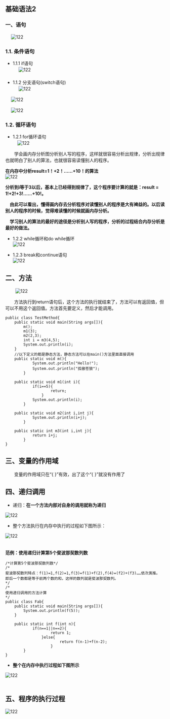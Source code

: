 ## 基础语法2
### 一、语句
　  ![122](https://github.com/wangdl000/study/blob/master/05_Java%E7%9F%A5%E8%AF%86%E7%82%B9%E6%80%BB%E7%BB%93/resource_122/122_100.png)  　

### 1.1. 条件语句

  - 1.1.1 if语句  
　  ![122](https://github.com/wangdl000/study/blob/master/05_Java%E7%9F%A5%E8%AF%86%E7%82%B9%E6%80%BB%E7%BB%93/resource_122/122_111.png)  
　　
  - 1.1.2 分支语句(switch语句)  
 　  ![122](https://github.com/wangdl000/study/blob/master/05_Java%E7%9F%A5%E8%AF%86%E7%82%B9%E6%80%BB%E7%BB%93/resource_122/122_112.png)    

 　  ![122](https://github.com/wangdl000/study/blob/master/05_Java%E7%9F%A5%E8%AF%86%E7%82%B9%E6%80%BB%E7%BB%93/resource_122/122_113.png)  

 　  ![122](https://github.com/wangdl000/study/blob/master/05_Java%E7%9F%A5%E8%AF%86%E7%82%B9%E6%80%BB%E7%BB%93/resource_122/122_114.png)    

### 1.2. 循环语句

  - 1.2.1 for循环语句  
 　![122](https://github.com/wangdl000/study/blob/master/05_Java%E7%9F%A5%E8%AF%86%E7%82%B9%E6%80%BB%E7%BB%93/resource_122/122_121_1.png)   

　　学会画内存分析图分析别人写的程序，这样就很容易分析出规律，分析出规律也就明白了别人的算法，也就很容易读懂别人的程序。  

  **在内存中分析result=1！+2！……+10！的算法**   
![122](https://github.com/wangdl000/study/blob/master/05_Java%E7%9F%A5%E8%AF%86%E7%82%B9%E6%80%BB%E7%BB%93/resource_122/122_121_1.png)   

  **分析到i等于3以后，基本上已经得到规律了，这个程序要计算的就是：result = 1!+2!+3!……+10!。**  

　**由此可以看出，懂得画内存去分析程序对读懂别人的程序是大有裨益的。以后读别人的程序的时候，觉得难读懂的时候就画内存分析。**  

　**学习别人的算法的最好的途径是分析别人写的程序，分析的过程结合内存分析是最好的做法。**  

  - 1.2.2 while循环和do while循环  
![122](https://github.com/wangdl000/study/blob/master/05_Java%E7%9F%A5%E8%AF%86%E7%82%B9%E6%80%BB%E7%BB%93/resource_122/122_122.png)   

  - 1.2.3 break和continue语句  
![122](https://github.com/wangdl000/study/blob/master/05_Java%E7%9F%A5%E8%AF%86%E7%82%B9%E6%80%BB%E7%BB%93/resource_122/122_123.png)   

## 二、方法
　　
![122](https://github.com/wangdl000/study/blob/master/05_Java%E7%9F%A5%E8%AF%86%E7%82%B9%E6%80%BB%E7%BB%93/resource_122/122_200.png)   

　　方法执行到return语句后，这个方法的执行就结束了，方法可以有返回值，但可以不用这个返回值。方法首先要定义，然后才能调用。  


    public class TestMethod{
        public static void main(String args[]){
            m();
            m1(3);
            m2(2,3);
            int i = m3(4,5);
            System.out.println(i);
        }
        //以下定义的都是静态方法，静态方法可以在main()方法里面直接调用
        public static void m(){
                System.out.println("Hello!");
                System.out.println("孤傲苍狼");
            }
            
        public static void m1(int i){
                if(i==5){
                        return;
                    }
                System.out.println(i);
            }
            
        public static void m2(int i,int j){
                System.out.println(i+j);
            }
            
        public static int m3(int i,int j){
                return i+j;
            }
    }

## 三、变量的作用域
　　变量的作用域只在“{  }”有效，出了这个“{  }”就没有作用了

## 四、递归调用
  - 递归：**在一个方法内部对自身的调用就称为递归**   

  ![122](https://github.com/wangdl000/study/blob/master/05_Java%E7%9F%A5%E8%AF%86%E7%82%B9%E6%80%BB%E7%BB%93/resource_122/122_400.png)  

  - 整个方法执行在内存中执行的过程如下图所示：  

  ![122](https://github.com/wangdl000/study/blob/master/05_Java%E7%9F%A5%E8%AF%86%E7%82%B9%E6%80%BB%E7%BB%93/resource_122/122_401.png)  
　

**范例：使用递归计算第5个斐波那契数列数**  
   
    /*计算第5个斐波那契数列数*/
    /*
    斐波那契数列特点：f(1)=1,f(2)=1,f(3)=f(1)+f(2),f(4)=(f2)+(f3)……依次类推。
    即后一个数都是等于前两个数的和，这样的数列就是斐波那契数列。
    */
    /*
    使用递归调用的方法计算
    */
    public class Fab{
        public static void main(String args[]){
            System.out.println(f(5));
        }
        
        public static int f(int n){
                if(n==1||n==2){
                        return 1;
                    }else{
                            return f(n-1)+f(n-2);
                        }
            }
    }

  - **整个在内存中执行过程如下图所示**  

  ![122](https://github.com/wangdl000/study/blob/master/05_Java%E7%9F%A5%E8%AF%86%E7%82%B9%E6%80%BB%E7%BB%93/resource_122/122_402.png)  
　
## 五、程序的执行过程
![122](https://github.com/wangdl000/study/blob/master/05_Java%E7%9F%A5%E8%AF%86%E7%82%B9%E6%80%BB%E7%BB%93/resource_122/122_500.png)  
